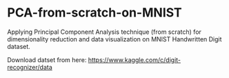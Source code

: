 # PCA-from-scratch-on-MNIST
Applying Principal Component Analysis technique (from scratch) for dimensionality reduction and data visualization on MNIST Handwritten Digit dataset.

Download datset from here: https://www.kaggle.com/c/digit-recognizer/data

